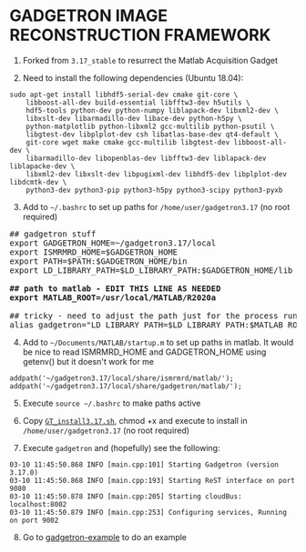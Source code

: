 GADGETRON IMAGE RECONSTRUCTION FRAMEWORK
========================================

1. Forked from ```3.17_stable``` to resurrect the Matlab Acquisition Gadget

2. Need to install the following dependencies (Ubuntu 18.04):
```
sudo apt-get install libhdf5-serial-dev cmake git-core \
    libboost-all-dev build-essential libfftw3-dev h5utils \
    hdf5-tools python-dev python-numpy liblapack-dev libxml2-dev \
    libxslt-dev libarmadillo-dev libace-dev python-h5py \
    python-matplotlib python-libxml2 gcc-multilib python-psutil \
    libgtest-dev libplplot-dev csh libatlas-base-dev qt4-default \
    git-core wget make cmake gcc-multilib libgtest-dev libboost-all-dev \
    libarmadillo-dev libopenblas-dev libfftw3-dev liblapack-dev liblapacke-dev \
    libxml2-dev libxslt-dev libpugixml-dev libhdf5-dev libplplot-dev libdcmtk-dev \
    python3-dev python3-pip python3-h5py python3-scipy python3-pyxb
```
3. Add to ```~/.bashrc``` to set up paths for ```/home/user/gadgetron3.17``` (no root required)
<pre>
## gadgetron stuff 
export GADGETRON_HOME=~/gadgetron3.17/local
export ISMRMRD_HOME=$GADGETRON_HOME
export PATH=$PATH:$GADGETRON_HOME/bin
export LD_LIBRARY_PATH=$LD_LIBRARY_PATH:$GADGETRON_HOME/lib

<b>## path to matlab - EDIT THIS LINE AS NEEDED</b>
<b>export MATLAB_ROOT=/usr/local/MATLAB/R2020a</b>

## tricky - need to adjust the path just for the process running gadgetron
alias gadgetron="LD_LIBRARY_PATH=$LD_LIBRARY_PATH:$MATLAB_ROOT/bin/glnxa64 gadgetron"
</pre>

4. Add to ```~/Documents/MATLAB/startup.m``` to set up paths in matlab. It would be nice to read ISMRMRD_HOME and GADGETRON_HOME using getenv() but it doesn't work for me
```
addpath('~/gadgetron3.17/local/share/ismrmrd/matlab/');
addpath('~/gadgetron3.17/local/share/gadgetron/matlab/');
```
5. Execute ```source ~/.bashrc``` to make paths active

6. Copy [```GT_install3.17.sh```](https://github.com/marcsous/gadgetron-matlab/blob/Gadgetron3.17_stable/GT_install3.17.sh), chmod +x and execute to install in ```/home/user/gadgetron3.17``` (no root required)

7. Execute ```gadgetron``` and (hopefully) see the following:
```
03-10 11:45:50.868 INFO [main.cpp:101] Starting Gadgetron (version 3.17.0)
03-10 11:45:50.868 INFO [main.cpp:193] Starting ReST interface on port 9080
03-10 11:45:50.878 INFO [main.cpp:205] Starting cloudBus: localhost:8002
03-10 11:45:50.879 INFO [main.cpp:253] Configuring services, Running on port 9002
```
8. Go to [gadgetron-example](https://github.com/marcsous/gadgetron-example) to do an example
